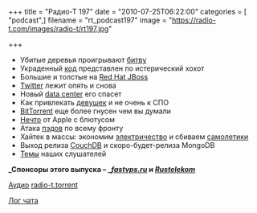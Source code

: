 +++
title = "Радио-Т 197"
date = "2010-07-25T06:22:00"
categories = [ "podcast",]
filename = "rt_podcast197"
image = "https://radio-t.com/images/radio-t/rt197.jpg"

+++

- Убитые деревья проигрывают [битву](http://mashable.com/2010/07/19/amazon-kindle-sales/)
- Украденный [код](http://www.opennet.ru/opennews/art.shtml?num=27269) представлен по истерический хохот
- Большие и толстые на [Red Hat JBoss](http://www.opennet.ru/opennews/art.shtml?num=27346)
- [Twitter](http://mashable.com/2010/07/21/twitter-scalability/) лежит опять и снова
- Новый [data center](http://www.readwriteweb.com/archives/twitter_to_move_into_custom-built_data_center.php) его спасет
- Как привлекать [девушек](http://www.opennet.ru/opennews/art.shtml?num=27323) и не очень к СПО
- [BitTorrent](http://arstechnica.com/tech-policy/news/2010/07/only-03-of-files-on-bit-torrent-confirmed-to-be-legal.ars) еще более гнусен чем вы думали
- [Нечто](http://arstechnica.com/apple/news/2010/07/magic-trackpad-joining-mouse-in-attempt-to-thwart-voldemort-1.ars) от Apple с блютусом
- Атака [пэдов](http://www.wired.com/gadgetlab/2010/07/lenovo-promises-android-tablet-by-year-end/) по всему фронту
- Хайтек в массы: экономим [электричество](http://dvice.com/archives/2010/07/turn-your-toile.php) и сбиваем [самолетики](http://dvice.com/archives/2010/07/laser-cannon-th.php)
- Выход релиза [CouchDB](http://www.dzone.com/links/r/apache_unveils_a_polished_couchdb_10.html) и скоро-будет-релиза MongoDB
- [Темы](http://radio-t.com/temi_dlja_vipuskov/temy-dlya-197/) наших слушателей

**_Спонсоры этого выпуска – _[_fastvps.ru_](http://fastvps.ru/) и [_Rustelekom_](http://robobill.net/)**

[Аудио](http://archive.rucast.net/radio-t/media/rt_podcast197.mp3)
[radio-t.torrent](http://www.radio-t.com/torrents/rt_podcast197.mp3.torrent)

[Лог чата](http://chat.radio-t.com/logs/radio-t-197.html)
<audio src="http://archive.rucast.net/radio-t/media/rt_podcast197.mp3" preload="none"></audio>
